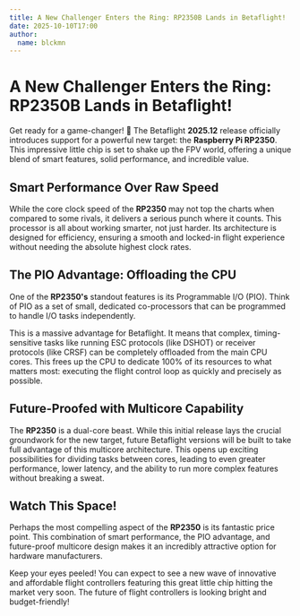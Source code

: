 ```yaml
---
title: A New Challenger Enters the Ring: RP2350B Lands in Betaflight!
date: 2025-10-10T17:00
author:
  name: blckmn
---
```


# A New Challenger Enters the Ring: RP2350B Lands in Betaflight!

Get ready for a game-changer! 🚀 The Betaflight **2025.12** release officially introduces support for a powerful new target: the **Raspberry Pi RP2350**. This impressive little chip is set to shake up the FPV world, offering a unique blend of smart features, solid performance, and incredible value.

## Smart Performance Over Raw Speed

While the core clock speed of the **RP2350** may not top the charts when compared to some rivals, it delivers a serious punch where it counts. This processor is all about working smarter, not just harder. Its architecture is designed for efficiency, ensuring a smooth and locked-in flight experience without needing the absolute highest clock rates.

## The PIO Advantage: Offloading the CPU

One of the **RP2350's** standout features is its Programmable I/O (PIO). Think of PIO as a set of small, dedicated co-processors that can be programmed to handle I/O tasks independently.

This is a massive advantage for Betaflight. It means that complex, timing-sensitive tasks like running ESC protocols (like DSHOT) or receiver protocols (like CRSF) can be completely offloaded from the main CPU cores. This frees up the CPU to dedicate 100% of its resources to what matters most: executing the flight control loop as quickly and precisely as possible.

## Future-Proofed with Multicore Capability

The **RP2350** is a dual-core beast. While this initial release lays the crucial groundwork for the new target, future Betaflight versions will be built to take full advantage of this multicore architecture. This opens up exciting possibilities for dividing tasks between cores, leading to even greater performance, lower latency, and the ability to run more complex features without breaking a sweat.

## Watch This Space!

Perhaps the most compelling aspect of the **RP2350** is its fantastic price point. This combination of smart performance, the PIO advantage, and future-proof multicore design makes it an incredibly attractive option for hardware manufacturers.

Keep your eyes peeled! You can expect to see a new wave of innovative and affordable flight controllers featuring this great little chip hitting the market very soon. The future of flight controllers is looking bright and budget-friendly!
